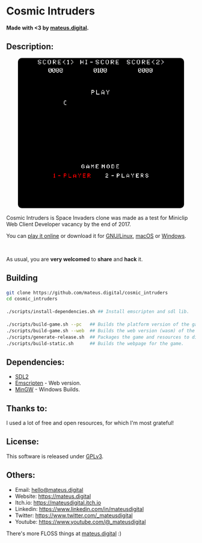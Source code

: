 # Cosmic Intruders

**Made with <3 by [mateus.digital](https://mateus.digital).**

## Description:

<p align="center">
    <img style="border-radius: 10px;" src="./resources/readme_game.gif"/>
</p>

Cosmic Intruders is Space Invaders clone was made as a test for
Miniclip Web Client Developer vacancy by the end of 2017.

You can [play it online](https://mateus.digital/cosmic_intruders) or download
it for [GNU/Linux](https://mateus.digital/cosmic_intruders),
[macOS](https://mateus.digital/cosmic_intruders) or
[Windows](https://mateus.digital/cosmic_intruders).

<br>

As usual, you are **very welcomed** to **share** and **hack** it.


## Building


```bash
git clone https://github.com/mateus.digital/cosmic_intruders
cd cosmic_intruders

./scripts/install-dependencies.sh ## Install emscripten and sdl lib.

./scripts/build-game.sh --pc   ## Builds the platform version of the game.
./scripts/build-game.sh --web  ## Builds the web version (wasm) of the game.
./scripts/generate-release.sh  ## Packages the game and resources to distribution.
./scripts/build-static.sh      ## Builds the webpage for the game.
```

## Dependencies:

- [SDL2](https://www.libsdl.org/)
- [Emscripten](https://emscripten.org/) - Web version.
- [MinGW](https://sourceforge.net/projects/mingw/) - Windows Builds.

## Thanks to:

I used a lot of free and open resources, for which I'm most grateful!


## License:

This software is released under [GPLv3](https://www.gnu.org/licenses/gpl-3.0.en.html).


## Others:

- Email: hello@mateus.digital
- Website: https://mateus.digital
- Itch.io: https://mateusdigital.itch.io
- Linkedin: https://www.linkedin.com/in/mateusdigital
- Twitter: https://www.twitter.com/_mateusdigital
- Youtube: https://www.youtube.com/@_mateusdigital

There's more FLOSS things at [mateus.digital](https://mateus.digital) :)
